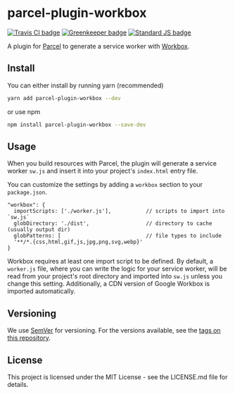# parcel-plugin-workbox

[![Travis CI badge][travis badge]][travis url]
[![Greenkeeper badge][greenkeeper badge]][greenkeeper url]
[![Standard JS badge][standardjs badge]][standardjs url]

A plugin for [Parcel][parcel url] to generate a service worker with [Workbox][workbox url].

## Install

You can either install by running yarn (recommended)

```bash
yarn add parcel-plugin-workbox --dev
```

or use npm

```bash
npm install parcel-plugin-workbox --save-dev
```

## Usage

When you build resources with Parcel, the plugin will generate a service worker `sw.js` and insert it into your project's `index.html` entry file.

You can customize the settings by adding a `workbox` section to your `package.json`.

```
"workbox": {
  importScripts: ['./worker.js'],           // scripts to import into `sw.js`
  globDirectory: './dist',                  // directory to cache (usually output dir)
  globPatterns: [                           // file types to include
  '**/*.{css,html,gif,js,jpg,png,svg,webp}'
}
```

Workbox requires at least one import script to be defined. By default, a `worker.js` file, where you can write the logic for your service worker, will be read from your project's root directory and imported into `sw.js` unless you change this setting. Additionally, a CDN version of Google Workbox is imported automatically.

## Versioning

We use [SemVer](http://semver.org/) for versioning. For the versions available, see the [tags on this repository](https://github.com/dahnielson/parcel-plugin-workbox/tags).

## License

This project is licensed under the MIT License - see the LICENSE.md file for details.

[travis badge]: https://travis-ci.com/dahnielson/parcel-plugin-workbox.svg?branch=master
[travis url]: https://travis-ci.com/dahnielson/parcel-plugin-workbox
[greenkeeper badge]: https://badges.greenkeeper.io/dahnielson/parcel-plugin-workbox.svg
[greenkeeper url]: https://greenkeeper.io
[standardjs badge]: https://img.shields.io/badge/code%20style-standard-brightgreen.svg
[standardjs url]: https://github.com/standard/standard

[parcel url]: https://parceljs.org
[workbox url]: https://developers.google.com/web/tools/workbox/
